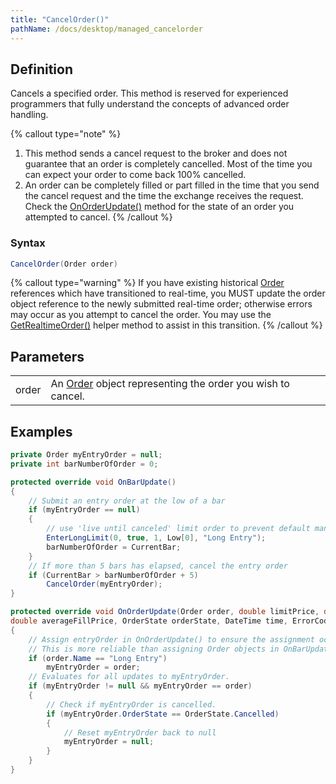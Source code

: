 ```yaml
---
title: "CancelOrder()"
pathName: /docs/desktop/managed_cancelorder
---
```


## Definition

Cancels a specified order. This method is reserved for experienced programmers that fully understand the concepts of advanced order handling.

{% callout type="note" %}

1. This method sends a cancel request to the broker and does not guarantee that an order is completely cancelled. Most of the time you can expect your order to come back 100% cancelled.
2. An order can be completely filled or part filled in the time that you send the cancel request and the time the exchange receives the request. Check the [OnOrderUpdate()](/docs/desktop/onorderupdate) method for the state of an order you attempted to cancel.
{% /callout %}

### Syntax

```csharp
CancelOrder(Order order)
```

{% callout type="warning" %}
If you have existing historical [Order](/docs/desktop/order) references which have transitioned to real-time, you MUST update the order object reference to the newly submitted real-time order; otherwise errors may occur as you attempt to cancel the order. You may use the [GetRealtimeOrder()](/docs/desktop/getrealtimeorder) helper method to assist in this transition.
{% /callout %}

## Parameters

|  |  |
| --- | --- |
| order | An [Order](/docs/desktop/order) object representing the order you wish to cancel. |

## Examples

```csharp
private Order myEntryOrder = null;
private int barNumberOfOrder = 0;

protected override void OnBarUpdate()
{
    // Submit an entry order at the low of a bar
    if (myEntryOrder == null)
    {
        // use 'live until canceled' limit order to prevent default managed order handling which would expire at end of bar
        EnterLongLimit(0, true, 1, Low[0], "Long Entry");
        barNumberOfOrder = CurrentBar;
    }
    // If more than 5 bars has elapsed, cancel the entry order
    if (CurrentBar > barNumberOfOrder + 5)
        CancelOrder(myEntryOrder);
}

protected override void OnOrderUpdate(Order order, double limitPrice, double stopPrice, int quantity, int filled,
double averageFillPrice, OrderState orderState, DateTime time, ErrorCode error, string nativeError)
{
    // Assign entryOrder in OnOrderUpdate() to ensure the assignment occurs when expected.
    // This is more reliable than assigning Order objects in OnBarUpdate, as the assignment is not guaranteed to be complete if it is referenced immediately after submitting
    if (order.Name == "Long Entry")
        myEntryOrder = order;
    // Evaluates for all updates to myEntryOrder.
    if (myEntryOrder != null && myEntryOrder == order)
    {
        // Check if myEntryOrder is cancelled.
        if (myEntryOrder.OrderState == OrderState.Cancelled)
        {
            // Reset myEntryOrder back to null
            myEntryOrder = null;
        }
    }
}
```
